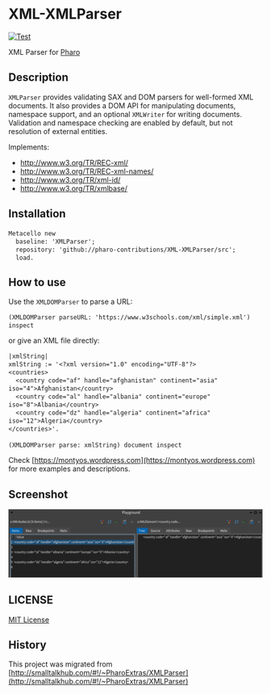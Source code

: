 # XML-XMLParser

[![Test](https://github.com/pharo-contributions/XML-XMLParser/actions/workflows/test.yml/badge.svg)](https://github.com/pharo-contributions/XML-XMLParser/actions/workflows/test.yml)

XML Parser for [Pharo](http://www.pharo.org)

## Description

`XMLParser` provides validating SAX and DOM parsers for well-formed XML documents.
It also provides a DOM API for manipulating documents, namespace support, and an
optional `XMLWriter` for writing documents. Validation and namespace checking are
enabled by default, but not resolution of external entities.

Implements:

- http://www.w3.org/TR/REC-xml/
- http://www.w3.org/TR/REC-xml-names/
- http://www.w3.org/TR/xml-id/
- http://www.w3.org/TR/xmlbase/

## Installation

```Smalltalk
Metacello new
  baseline: 'XMLParser';
  repository: 'github://pharo-contributions/XML-XMLParser/src';
  load.
```

## How to use

Use the `XMLDOMParser` to parse a URL:

```Smalltalk
(XMLDOMParser parseURL: 'https://www.w3schools.com/xml/simple.xml') inspect
```

or give an XML file directly:

```Smalltalk
|xmlString|
xmlString := '<?xml version="1.0" encoding="UTF-8"?>
<countries>
  <country code="af" handle="afghanistan" continent="asia" iso="4">Afghanistan</country>
  <country code="al" handle="albania" continent="europe" iso="8">Albania</country>
  <country code="dz" handle="algeria" continent="africa" iso="12">Algeria</country>
</countries>'.

(XMLDOMParser parse: xmlString) document inspect 
```

Check [https://montyos.wordpress.com](https://montyos.wordpress.com) for more
examples and descriptions.

## Screenshot

![alt text](doc/images/screen001.png "Screenshot")

## LICENSE

[MIT License](LICENSE)

## History

This project was migrated from [http://smalltalkhub.com/#!/~PharoExtras/XMLParser](http://smalltalkhub.com/#!/~PharoExtras/XMLParser)
